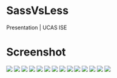 # SassVsLess
Presentation | UCAS ISE

# Screenshot

<img src="Screenshots/1.png"/>
<img src="Screenshots/2.png"/>
<img src="Screenshots/3.png"/>
<img src="Screenshots/4.png"/>
<img src="Screenshots/5.png"/>
<img src="Screenshots/6.png"/>
<img src="Screenshots/7.png"/>
<img src="Screenshots/8.png"/>
<img src="Screenshots/9.png"/>
<img src="Screenshots/10.png"/>
<img src="Screenshots/11.png"/>
<img src="Screenshots/12.png"/>
<img src="Screenshots/13.png"/>
<img src="Screenshots/14.png"/>